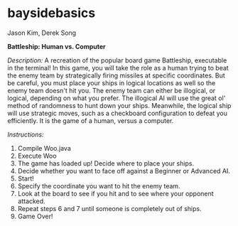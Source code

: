 # baysidebasics
Jason Kim, Derek Song

**Battleship: Human vs. Computer**

*Description:*
  A recreation of the popular board game Battleship, executable in the terminal! In this game, you will take the role as a human trying to beat the enemy team by strategically firing missiles at specific coordinates. But be careful, you must place your ships in logical locations as well so the enemy team doesn't hit you. The enemy team can either be illogical, or logical, depending on what you prefer. The illogical AI will use the great ol' method of randomness to hunt down your ships. Meanwhile, the logical ship will use strategic moves, such as a checkboard configuration to defeat you efficiently. It is the game of a human, versus a computer. 
  
*Instructions:*
  1) Compile Woo.java
  2) Execute Woo
  3) The game has loaded up! Decide where to place your ships.
  4) Decide whether you want to face off against a Beginner or Advanced AI.
  5) Start!
  6) Specify the coordinate you want to hit the enemy team.
  7) Look at the board to see if you hit and to see where your opponent attacked.
  8) Repeat steps 6 and 7 until someone is completely out of ships.
  9) Game Over!
  
  
